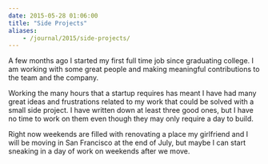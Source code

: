 ```yaml
---
date: 2015-05-28 01:06:00
title: "Side Projects"
aliases:
    - /journal/2015/side-projects/
---
```


A few months ago I started my first full time job since graduating college. I am working with some great people and making meaningful contributions to the team and the company.

<!--more-->

Working the many hours that a startup requires has meant I have had many great ideas and frustrations related to my work that could be solved with a small side project. I have written down at least three good ones, but I have no time to work on them even though they may only require a day to build.

Right now weekends are filled with renovating a place my girlfriend and I will be moving in San Francisco at the end of July, but maybe I can start sneaking in a day of work on weekends after we move.
